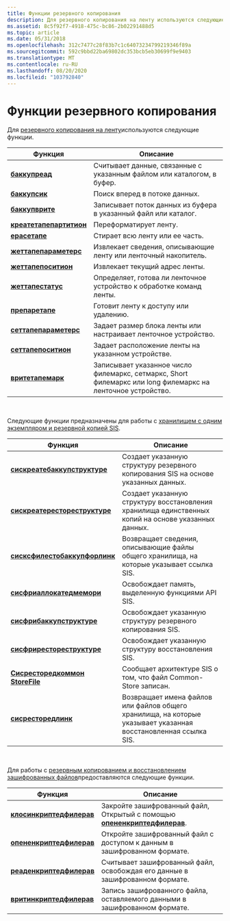 ```yaml
---
title: Функции резервного копирования
description: Для резервного копирования на ленту используются следующие функции.
ms.assetid: 8c5f92f7-4918-475c-bc86-2b02291488d5
ms.topic: article
ms.date: 05/31/2018
ms.openlocfilehash: 312c7477c28f83b7c1c64073234799219346f89a
ms.sourcegitcommit: 592c9bbd22ba69802dc353bcb5eb30699f9e9403
ms.translationtype: MT
ms.contentlocale: ru-RU
ms.lasthandoff: 08/20/2020
ms.locfileid: "103792840"
---
```

# <a name="backup-functions"></a>Функции резервного копирования

Для [резервного копирования на ленту](tape-backup.md)используются следующие функции.



| Функция                                           | Описание                                                                                            |
|----------------------------------------------------|--------------------------------------------------------------------------------------------------------|
| [**баккупреад**](/windows/desktop/api/Winbase/nf-winbase-backupread)                   | Считывает данные, связанные с указанным файлом или каталогом, в буфер.                                |
| [**баккупсик**](/windows/desktop/api/Winbase/nf-winbase-backupseek)                   | Поиск вперед в потоке данных.                                                                        |
| [**баккупврите**](/windows/desktop/api/Winbase/nf-winbase-backupwrite)                 | Записывает поток данных из буфера в указанный файл или каталог.                                |
| [**креатетапепартитион**](/windows/desktop/api/Winbase/nf-winbase-createtapepartition) | Переформатирует ленту.                                                                                      |
| [**ерасетапе**](/windows/desktop/api/Winbase/nf-winbase-erasetape)                     | Стирает всю ленту или ее часть.                                                                          |
| [**жеттапепараметерс**](/windows/desktop/api/Winbase/nf-winbase-gettapeparameters)     | Извлекает сведения, описывающие ленту или ленточный накопитель.                                       |
| [**жеттапепоситион**](/windows/desktop/api/Winbase/nf-winbase-gettapeposition)         | Извлекает текущий адрес ленты.                                                             |
| [**жеттапестатус**](/windows/desktop/api/Winbase/nf-winbase-gettapestatus)             | Определяет, готова ли ленточное устройство к обработке команд ленты.                                  |
| [**препаретапе**](/windows/desktop/api/Winbase/nf-winbase-preparetape)                 | Готовит ленту к доступу или удалению.                                                           |
| [**сеттапепараметерс**](/windows/desktop/api/Winbase/nf-winbase-settapeparameters)     | Задает размер блока ленты или настраивает ленточное устройство.                                      |
| [**сеттапепоситион**](/windows/desktop/api/Winbase/nf-winbase-settapeposition)         | Задает расположение ленты на указанном устройстве.                                                        |
| [**вритетапемарк**](/windows/desktop/api/Winbase/nf-winbase-writetapemark)             | Записывает указанное число филемаркс, сетмаркс, Short филемаркс или long филемаркс на ленточное устройство. |



 

Следующие функции предназначены для работы с [хранилищем с одним экземпляром и резервной копией SIS](single-instance-store-and-sis-backup.md).



| Функция                                                          | Описание                                                                                        |
|-------------------------------------------------------------------|----------------------------------------------------------------------------------------------------|
| [**сискреатебаккупструктуре**](siscreatebackupstructure.md)      | Создает указанную структуру резервного копирования SIS на основе указанных данных.                      |
| [**сискреатерестореструктуре**](siscreaterestorestructure.md)    | Создает указанную структуру восстановления хранилища единственных копий на основе указанных данных.                     |
| [**сисксфилестобаккупфорлинк**](siscsfilestobackupforlink.md)    | Возвращает сведения, описывающие файлы общего хранилища, на которые указывает ссылка SIS.            |
| [**сисфриаллокатедмемори**](sisfreeallocatedmemory.md)          | Освобождает память, выделенную функциями API SIS.                                                       |
| [**сисфрибаккупструктуре**](sisfreebackupstructure.md)          | Освобождает указанную структуру резервного копирования SIS.                                                          |
| [**сисфрирестореструктуре**](sisfreerestorestructure.md)        | Освобождает указанную структуру восстановления SIS.                                                         |
| [**Сисресторедкоммон StoreFile**](sisrestoredcommonstorefile.md) | Сообщает архитектуре SIS о том, что файл Common-Store записан.                         |
| [**сисресторедлинк**](sisrestoredlink.md)                        | Возвращает имена файлов или файлов общего хранилища, на которые указывает указанная восстановленная ссылка SIS. |



 

Для работы с [резервным копированием и восстановлением зашифрованных файлов](/windows/desktop/FileIO/backup-and-restore-of-encrypted-files)предоставляются следующие функции.



| Функция                                                | Описание                                                                                |
|---------------------------------------------------------|--------------------------------------------------------------------------------------------|
| [**клосинкриптедфилерав**](/windows/desktop/api/winbase/nf-winbase-closeencryptedfileraw) | Закройте зашифрованный файл, Открытый с помощью [**опененкриптедфилерав**](/windows/desktop/api/winbase/nf-winbase-openencryptedfilerawa). |
| [**опененкриптедфилерав**](/windows/desktop/api/winbase/nf-winbase-openencryptedfilerawa)   | Откройте зашифрованный файл с доступом к данным в зашифрованном формате.                            |
| [**реаденкриптедфилерав**](/windows/desktop/api/winbase/nf-winbase-readencryptedfileraw)   | Считывает зашифрованный файл, освобождая его данные в зашифрованном формате.                               |
| [**вритинкриптедфилерав**](/windows/desktop/api/winbase/nf-winbase-writeencryptedfileraw) | Запись зашифрованного файла, оставляемого данными в зашифрованном формате.                              |



 

 

 